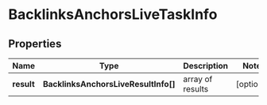 # BacklinksAnchorsLiveTaskInfo

## Properties

| Name | Type | Description | Notes |
|------------ | ------------- | ------------- | -------------|
**result** | **BacklinksAnchorsLiveResultInfo[]** | array of results |[optional]|